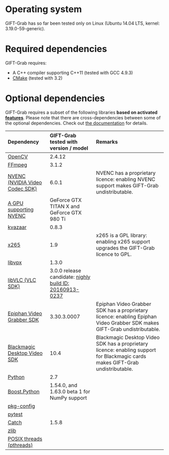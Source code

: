# Operating system

GIFT-Grab has so far been tested only on Linux (Ubuntu 14.04 LTS, kernel: 3.19.0-59-generic).


# Required dependencies

GIFT-Grab requires:

* A C++ compiler supporting C++11 (tested with GCC 4.9.3)
* [CMake](https://cmake.org/) (tested with 3.2)


# Optional dependencies

GIFT-Grab requires a subset of the following libraries **based on activated [features](README.md#features)**.
Please note that there are cross-dependencies between some of the optional dependencies.
Check out [the documentation](doc/tips.md) for details.

| **Dependency** | **GIFT-Grab tested with version / model** | **Remarks** |
| :--- | :--- | :--- |
| [OpenCV](http://www.opencv.org/) | 2.4.12 | |
| [FFmpeg](https://ffmpeg.org/) | 3.1.2 | |
| [NVENC (NVIDIA Video Codec SDK)](https://developer.nvidia.com/nvidia-video-codec-sdk) | 6.0.1 | NVENC has a proprietary licence: enabling NVENC support makes GIFT-Grab undistributable. |
| [A GPU supporting NVENC](https://developer.nvidia.com/nvidia-video-codec-sdk) | GeForce GTX TITAN X and GeForce GTX 980 Ti | |
| [kvazaar](https://github.com/ultravideo/kvazaar) | 0.8.3 | |
| [x265](http://x265.org/) | 1.9 | x265 is a GPL library: enabling x265 support upgrades the GIFT-Grab licence to GPL. |
| [libvpx](https://www.webmproject.org/code/) | 1.3.0 | |
| [libVLC (VLC SDK)](https://wiki.videolan.org/LibVLC/) | 3.0.0 release candidate: [nighly build ID: 20160913-0237](http://nightlies.videolan.org/build/source/?C=M;O=D) | |
| [Epiphan Video Grabber SDK](https://www.epiphan.com/support/) | 3.30.3.0007 | Epiphan Video Grabber SDK has a proprietary licence: enabling Epiphan Video Grabber SDK makes GIFT-Grab undistributable. |
| [Blackmagic Desktop Video SDK](https://www.blackmagicdesign.com/support) | 10.4 | Blackmagic Desktop Video SDK has a proprietary licence: enabling support for Blackmagic cards makes GIFT-Grab undistributable. |
| [Python](https://www.python.org/) | 2.7 | |
| [Boost.Python](http://www.boost.org/doc/libs/release/libs/python/) | 1.54.0, and 1.63.0 beta 1 for NumPy support | |
| [pkg-config](https://www.freedesktop.org/wiki/Software/pkg-config/) | | |
| [pytest](http://doc.pytest.org/en/latest/) | | |
| [Catch](https://github.com/philsquared/Catch) | 1.5.8 | |
| [zlib](http://www.zlib.net/) | | |
| [POSIX threads (pthreads)](http://pubs.opengroup.org/onlinepubs/9699919799/basedefs/pthread.h.html) | | |
